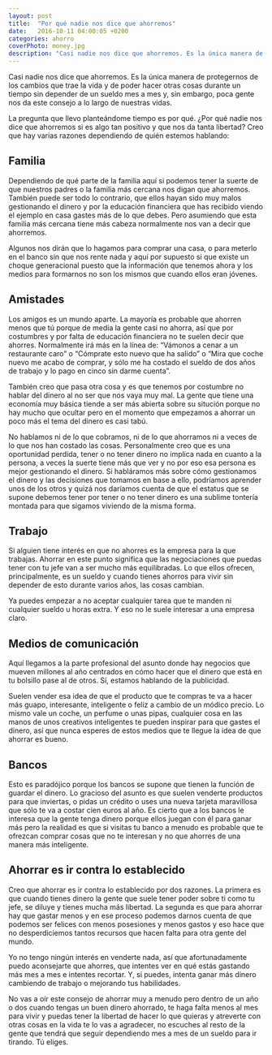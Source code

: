 ```yaml
---
layout: post
title:  "Por qué nadie nos dice que ahorremos"
date:   2016-10-11 04:00:05 +0200
categories: ahorro
coverPhoto: money.jpg
description: "Casi nadie nos dice que ahorremos. Es la única manera de protegernos de los cambios que trae la vida y de poder hacer otras cosas durante un tiempo sin depender de un sueldo mes a mes y, sin embargo, poca gente nos da este consejo a lo largo de nuestras vidas."
---
```


Casi nadie nos dice que ahorremos. Es la única manera de protegernos de los cambios que trae la vida y de poder hacer otras cosas durante un tiempo sin depender de un sueldo mes a mes y, sin embargo, poca gente nos da este consejo a lo largo de nuestras vidas.

La pregunta que llevo planteándome tiempo es por qué. ¿Por qué nadie nos dice que ahorremos si es algo tan positivo y que nos da tanta libertad? Creo que hay varias razones dependiendo de quién estemos hablando:

## Familia

Dependiendo de qué parte de la familia aquí si podemos tener la suerte de que nuestros padres o la familia más cercana nos digan que ahorremos. También puede ser todo lo contrario, que ellos hayan sido muy malos gestionando el dinero y por la educación financiera que has recibido viendo el ejemplo en casa gastes más de lo que debes. Pero asumiendo que esta familia más cercana tiene más cabeza normalmente nos van a decir que ahorremos.

Algunos nos dirán que lo hagamos para comprar una casa, o para meterlo en el banco sin que nos rente nada y aquí por supuesto si que existe un choque generacional puesto que la información que tenemos ahora y los medios para formarnos no son los mismos que cuando ellos eran jóvenes.

## Amistades

Los amigos es un mundo aparte. La mayoría es probable que ahorren menos que tú porque de media la gente casi no ahorra, así que por costumbres y por falta de educación financiera no te suelen decir que ahorres. Normalmente irá más en la línea de:  “Vámonos a cenar a un restaurante caro” o “Cómprate esto nuevo que ha salido” o “Mira que coche nuevo me acabo de comprar, y sólo me ha costado el sueldo de dos años de trabajo y lo pago en cinco sin darme cuenta”.

También creo que pasa otra cosa y es que tenemos por costumbre no hablar del dinero al no ser que nos vaya muy mal. La gente que tiene una economía muy básica tiende a ser más abierta sobre su situción porque no hay mucho que ocultar pero en el momento que empezamos a ahorrar un poco más el tema del dinero es casi tabú. 

No hablamos ni de lo que cobramos, ni de lo que ahorramos ni a veces de lo que nos han costado las cosas. Personalmente creo que es una oportunidad perdida, tener o no tener dinero no implica nada en cuanto a la persona, a veces la suerte tiene más que ver y no por eso esa persona es mejor gestionando el dinero. Si habláramos más sobre cómo gestionamos el dinero y las decisiones que tomamos en base a ello, podríamos aprender unos de los otros y quizá nos daríamos cuenta de que el estatus que se supone debemos tener por tener o no tener dinero es una sublime tontería montada para que sigamos viviendo de la misma forma.

## Trabajo

Si alguien tiene interés en que no ahorres es la empresa para la que trabajas. Ahorrar en este punto significa que las negociaciones que puedas tener con tu jefe van a ser mucho más equilibradas. Lo que ellos ofrecen, principalmente, es un sueldo y cuando tienes ahorros para vivir sin depender de esto durante varios años, las cosas cambian. 

Ya puedes empezar a no aceptar cualquier tarea que te manden ni cualquier sueldo u horas extra. Y eso no le suele interesar a una empresa claro.

## Medios de comunicación

Aquí llegamos a la parte profesional del asunto donde hay negocios que mueven millones al año centrados en cómo hacer que el dinero que está en tu bolsillo pase al de otros. Sí, estamos hablando de la publicidad.

Suelen vender esa idea de que el producto que te compras te va a hacer más guapo, interesante, inteligente o feliz a cambio de un módico precio. Lo mismo vale un coche, un perfume o unas pipas, cualquier cosa en las manos de unos creativos inteligentes te pueden inspirar para que gastes el dinero, así que nunca esperes de estos medios que te llegue la idea de que ahorrar es bueno.

## Bancos

Esto es paradójico porque los bancos se supone que tienen la función de guardar el dinero. Lo gracioso del asunto es que suelen venderte productos para que inviertas, o pidas un crédito o uses una nueva tarjeta maravillosa que sólo te va a costar cien euros al año. Es cierto que a los bancos le interesa que la gente tenga dinero porque ellos juegan con él para ganar más pero la realidad es que si visitas tu banco a menudo es probable que te ofrezcan comprar cosas que no te interesan y no que ahorres de una manera más inteligente.

## Ahorrar es ir contra lo establecido

Creo que ahorrar es ir contra lo establecido por dos razones. La primera es que cuando tienes dinero la gente que suele tener poder sobre ti como tu jefe, se diluye y tienes mucha más libertad. La segunda es que para ahorrar hay que gastar menos y en ese proceso podemos darnos cuenta de que podemos ser felices con menos posesiones y menos gastos y eso hace que no desperdiciemos tantos recursos que hacen falta para otra gente del mundo.

Yo no tengo ningún interés en venderte nada, así que afortunadamente puedo aconsejarte que ahorres, que intentes ver en qué estás gastando más mes a mes e intentes recortar. Y, si puedes, intenta ganar más dinero cambiendo de trabajo o mejorando tus habilidades.

No vas a oír este consejo de ahorrar muy a menudo pero dentro de un año o dos cuando tengas un buen dinero ahorrado, te haga falta menos al mes para vivir y puedas tener la libertad de hacer lo que quieras y atreverte con otras cosas en la vida te lo vas a agradecer, no escuches al resto de la gente que tendrá que seguir dependiendo mes a mes de un sueldo para ir tirando. Tú eliges.